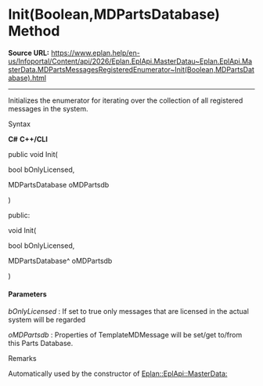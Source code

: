 # Init(Boolean,MDPartsDatabase) Method

**Source URL:** https://www.eplan.help/en-us/Infoportal/Content/api/2026/Eplan.EplApi.MasterDatau~Eplan.EplApi.MasterData.MDPartsMessagesRegisteredEnumerator~Init(Boolean,MDPartsDatabase).html

---

Initializes the enumerator for iterating over the collection of all registered messages in the system.

Syntax

**C#**
**C++/CLI**


public void Init( 

   bool bOnlyLicensed,

   MDPartsDatabase oMDPartsdb

)

public:

void Init( 

   bool bOnlyLicensed,

   MDPartsDatabase^ oMDPartsdb

)


#### Parameters

*bOnlyLicensed*
:   If set to true only messages that are licensed in the actual system will be regarded

*oMDPartsdb*
:   Properties of TemplateMDMessage will be set/get to/from this Parts Database.

Remarks

Automatically used by the constructor of [Eplan::EplApi::MasterData:](Eplan.EplApi.MasterDatau~Eplan.EplApi.MasterData.MDPartsMessagesRegisteredCollection.html)
